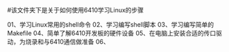 #该文件夹下是关于如何使用6410学习Linux的步骤

01、学习Linux常用的shell命令</r>
02、学习编写shell脚本</r>
03、学习编写简单的Makefile</r>
04、简单了解6410开发板的硬件设备</r>
05、在电脑上安装合适的传口驱动，为烧录和与6410通信做准备</r>
06、
